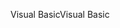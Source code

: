 <span data-ttu-id="557b1-101">Visual Basic</span><span class="sxs-lookup"><span data-stu-id="557b1-101">Visual Basic</span></span>